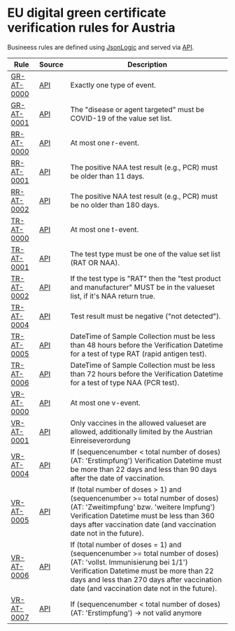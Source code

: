 # EU digital green certificate verification rules for Austria

Busineess rules are defined using [JsonLogic](https://jsonlogic.com) and served via [API](https://dgca-businessrule-service-test.ezdrav.si/rules/AT).

| Rule | Source | Description |
| ---- | ------ | ----------- |
| [GR-AT-0000](GR-AT-0000.json) | [API](https://dgca-businessrule-service-test.ezdrav.si/rules/AT/8eb9a9d5f1a6121991364a90174361294d50ca2f33b2753db715463388cec04c) | Exactly one type of event. |
| [GR-AT-0001](GR-AT-0001.json) | [API](https://dgca-businessrule-service-test.ezdrav.si/rules/AT/60474e69d3aa51ceb78773c4e6c69c99073bfe200be38159e45392146fb9b38e) | The "disease or agent targeted" must be COVID-19 of the value set list. |
| [RR-AT-0000](RR-AT-0000.json) | [API](https://dgca-businessrule-service-test.ezdrav.si/rules/AT/25795089c9969ce32a4d34a05657dd9b6c10b0abbcd179899798aa415e58b011) | At most one r-event. |
| [RR-AT-0001](RR-AT-0001.json) | [API](https://dgca-businessrule-service-test.ezdrav.si/rules/AT/6d15214e11cdd2136b1cdd817551f9d3148e33a5177d204354fe91ccf5b652d9) | The positive NAA test result (e.g., PCR) must be older than 11 days. |
| [RR-AT-0002](RR-AT-0002.json) | [API](https://dgca-businessrule-service-test.ezdrav.si/rules/AT/5ba79506f5dc074b41637af051a3fd4dfa3154210b71fe692398cafe5d20dc1f) | The positive NAA test result (e.g., PCR) must be no older than 180 days. |
| [TR-AT-0000](TR-AT-0000.json) | [API](https://dgca-businessrule-service-test.ezdrav.si/rules/AT/9c80c0f643015143a8ce64e7648882abec145ffc2c74c0837d4ccebfe4e1e5ec) | At most one t-event. |
| [TR-AT-0001](TR-AT-0001.json) | [API](https://dgca-businessrule-service-test.ezdrav.si/rules/AT/a47d6e5123676e590256dc084ad0158494b726168bec5656ea4d7298cc71eade) | The test type must be one of the value set list (RAT OR NAA). |
| [TR-AT-0002](TR-AT-0002.json) | [API](https://dgca-businessrule-service-test.ezdrav.si/rules/AT/d28342fe8db3e9cf9ebcbc0715712938ab83be7dbc8ede9df53e9e5d050d75d9) | If the test type is "RAT" then the "test product and manufacturer" MUST be in the valueset list, if it's NAA return true. |
| [TR-AT-0004](TR-AT-0004.json) | [API](https://dgca-businessrule-service-test.ezdrav.si/rules/AT/a9dcc0ec8101d460375f1727e19a1539f9a31a391b65492ba50c2805ed539f1a) | Test result must be negative ("not detected"). |
| [TR-AT-0005](TR-AT-0005.json) | [API](https://dgca-businessrule-service-test.ezdrav.si/rules/AT/12647872d5572bc179977371a429bcba946da7ed23099da28ba4648cbd495e2b) | DateTime of Sample Collection must be less than 48 hours before the Verification Datetime for a test of type RAT (rapid antigen test). |
| [TR-AT-0006](TR-AT-0006.json) | [API](https://dgca-businessrule-service-test.ezdrav.si/rules/AT/0cfd5a0a2a9d4b0b5a0bea61e6e6c25321eec3dec6aa7b9835712e53656e758f) | DateTime of Sample Collection must be less than 72 hours before the Verification Datetime for a test of type NAA (PCR test). |
| [VR-AT-0000](VR-AT-0000.json) | [API](https://dgca-businessrule-service-test.ezdrav.si/rules/AT/dda4cca7fe0f5e78e809adc5e02d51721e1c6d6d4aefd936b72139db0f1ee58c) | At most one v-event. |
| [VR-AT-0001](VR-AT-0001.json) | [API](https://dgca-businessrule-service-test.ezdrav.si/rules/AT/66e5c8a224d311a4a12f65042e9f605fa4fb903ff24a85066033096e77741f8a) | Only vaccines in the allowed valueset are allowed, additionally limited by the Austrian Einreiseverordung |
| [VR-AT-0004](VR-AT-0004.json) | [API](https://dgca-businessrule-service-test.ezdrav.si/rules/AT/b76397e18496745bdab18426b152e12ecf38e705a4df5180ddd632dc94105d10) | If (sequencenumber < total number of doses) (AT: 'Erstimpfung') Verification Datetime must be more than 22 days and less than 90 days after the date of vaccination. |
| [VR-AT-0005](VR-AT-0005.json) | [API](https://dgca-businessrule-service-test.ezdrav.si/rules/AT/c2c2e59813b42bd97b9edbf824bec06354020368b7404a741aa8f4b8c319fdf0) | If (total number of doses > 1) and (sequencenumber >= total number of doses) (AT: 'Zweitimpfung' bzw. 'weitere Impfung') Verification Datetime must be less than 360 days after vaccination date (and vaccination date not in the future). |
| [VR-AT-0006](VR-AT-0006.json) | [API](https://dgca-businessrule-service-test.ezdrav.si/rules/AT/c513feb9cad15e6842b2dd78a4d1d31f20d3d21ff7a7481d7f2edb970478e5f3) | If (total number of doses = 1) and (sequencenumber >= total number of doses) (AT: 'vollst. Immunisierung bei 1/1') Verification Datetime must be more than 22 days and less than 270 days after vaccination date (and vaccination date not in the future). |
| [VR-AT-0007](VR-AT-0007.json) | [API](https://dgca-businessrule-service-test.ezdrav.si/rules/AT/0d2f253c8bc554bdbfeaf33e9eded0b3d9fe6372092ae95e02587bdf07055425) | If (sequencenumber < total number of doses) (AT: 'Erstimpfung') -> not valid anymore |
